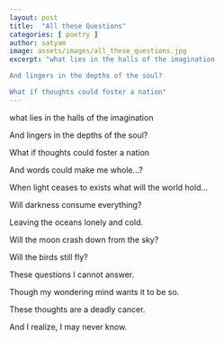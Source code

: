 ```yaml
---
layout: post
title:  "All these Questions"
categories: [ poetry ]
author: satyam
image: assets/images/all_these_questions.jpg
excerpt: "what lies in the halls of the imagination 

And lingers in the depths of the soul?

What if thoughts could foster a nation"
---
```


what lies in the halls of the imagination 

And lingers in the depths of the soul?

What if thoughts could foster a nation

And words could make me whole…?

When light ceases to exists what will the world hold…

Will darkness consume everything?

Leaving the oceans lonely and cold.

Will the moon crash down from the sky?

Will the birds still fly?

These questions I cannot answer.

Though my wondering mind wants it to be so.

These thoughts are a deadly cancer.

And I realize, I may never know.

